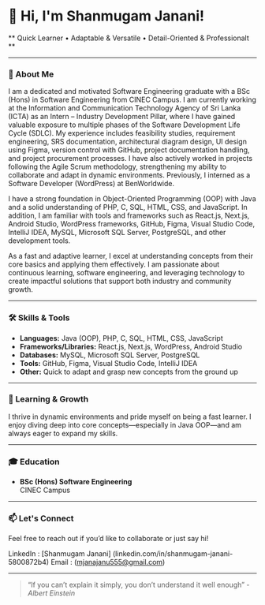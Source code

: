 # 👋 Hi, I'm Shanmugam Janani!

** Quick Learner     • Adaptable & Versatile     • Detail-Oriented & Professionalt **

---

### 💼 About Me

I am a dedicated and motivated Software Engineering graduate with a BSc (Hons) in Software Engineering from CINEC Campus. I am currently working at the Information and Communication Technology Agency of Sri Lanka (ICTA) as an Intern – Industry Development Pillar, where I have gained valuable exposure to multiple phases of the Software Development Life Cycle (SDLC). My experience includes feasibility studies, requirement engineering, SRS documentation, architectural diagram design, UI design using Figma, version control with GitHub, project documentation handling, and project procurement processes. I have also actively worked in projects following the Agile Scrum methodology, strengthening my ability to collaborate and adapt in dynamic environments. Previously, I interned as a Software Developer (WordPress) at BenWorldwide.

I have a strong foundation in Object-Oriented Programming (OOP) with Java and a solid understanding of PHP, C, SQL, HTML, CSS, and JavaScript. In addition, I am familiar with tools and frameworks such as React.js, Next.js, Android Studio, WordPress frameworks, GitHub, Figma, Visual Studio Code, IntelliJ IDEA, MySQL, Microsoft SQL Server, PostgreSQL, and other development tools.

As a fast and adaptive learner, I excel at understanding concepts from their core basics and applying them effectively. I am passionate about continuous learning, software engineering, and leveraging technology to create impactful solutions that support both industry and community growth.

---

### 🛠️ Skills & Tools

- **Languages:** Java (OOP), PHP, C, SQL, HTML, CSS, JavaScript
- **Frameworks/Libraries:** React.js, Next.js, WordPress, Android Studio
- **Databases:** MySQL, Microsoft SQL Server, PostgreSQL
- **Tools:** GitHub, Figma, Visual Studio Code, IntelliJ IDEA
- **Other:** Quick to adapt and grasp new concepts from the ground up

---

### 🚀 Learning & Growth

I thrive in dynamic environments and pride myself on being a fast learner. I enjoy diving deep into core concepts—especially in Java OOP—and am always eager to expand my skills.

---

### 🎓 Education

- **BSc (Hons) Software Engineering**  
  CINEC Campus

---

### 📫 Let's Connect

Feel free to reach out if you’d like to collaborate or just say hi!

LinkedIn : [Shanmugam Janani] (linkedin.com/in/shanmugam-janani-5800872b4)
Email : (mjanajanu555@gmail.com)

---

> “If you can’t explain it simply, you don’t understand it well enough”
>   *-Albert Einstein*
